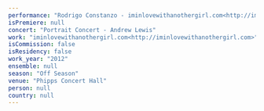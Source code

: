 ```yaml
---
performance: "Rodrigo Constanzo - iminlovewithanothergirl.com<http://iminlovewithanothergirl.com> "
isPremiere: null
concert: "Portrait Concert - Andrew Lewis"
work: "iminlovewithanothergirl.com<http://iminlovewithanothergirl.com>"
isCommission: false
isResidency: false
work_year: "2012"
ensemble: null
season: "Off Season"
venue: "Phipps Concert Hall"
person: null
country: null
---
```


